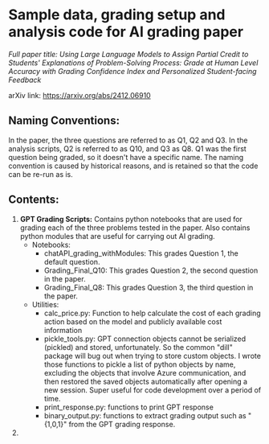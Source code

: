 # Sample data, grading setup and analysis code for AI grading paper 

*Full paper title: Using Large Language Models to Assign Partial Credit to Students' Explanations of Problem-Solving Process: Grade at Human Level Accuracy with Grading Confidence Index and Personalized Student-facing Feedback*
  
arXiv link: https://arxiv.org/abs/2412.06910

## Naming Conventions:
In the paper, the three questions are referred to as Q1, Q2 and Q3. In the analysis scripts, Q2 is referred to as Q10, and Q3 as Q8. Q1 was the first question being graded, so it doesn't have a specific name. The naming convention is caused by historical reasons, and is retained so that the code can be re-run as is.

## Contents:
1. **GPT Grading Scripts:** Contains python notebooks that are used for grading each of the three problems tested in the paper. Also contains python modules that are useful for carrying out AI grading.
    * Notebooks:
       - chatAPI_grading_withModules: This grades Question 1, the default question.
       - Grading_Final_Q10: This grades Question 2, the second question in the paper.
       - Grading_Final_Q8: This grades Question 3, the third question in the paper.
    * Utilities:
      - calc_price.py: Function to help calculate the cost of each grading action based on the model and publicly available cost information
      - pickle_tools.py: GPT connection objects cannot be serialized (pickled) and stored, unfortunately. So the common "dill" package will bug out when trying to store custom objects. I wrote those functions to pickle a list of python objects by name, excluding the objects that involve Azure communication, and then restored the saved objects automatically after opening a new session. Super useful for code development over a period of time.
      - print_response.py: functions to print GPT response
      - binary_output.py: functions to extract grading output such as "{1,0,1}" from the GPT grading response.
3. 

